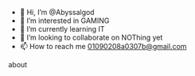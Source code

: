 - 👋 Hi, I’m @Abyssalgod
- 👀 I’m interested in GAMING
- 🌱 I’m currently learning IT
- 💞️ I’m looking to collaborate on NOThing yet
- 📫 How to reach me 01090208a0307b@gmail.com

about

